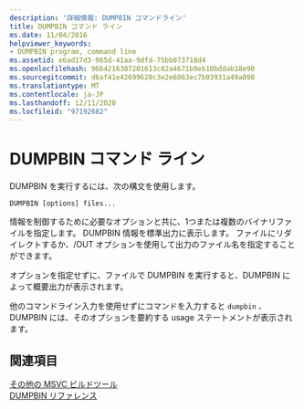 ```yaml
---
description: '詳細情報: DUMPBIN コマンドライン'
title: DUMPBIN コマンド ライン
ms.date: 11/04/2016
helpviewer_keywords:
- DUMPBIN program, command line
ms.assetid: e6ad17d3-965d-41aa-9dfd-75bb073718d4
ms.openlocfilehash: 96b4216307201613c82a4671b9eb10bddab18e90
ms.sourcegitcommit: d6af41e42699628c3e2e6063ec7b03931a49a098
ms.translationtype: MT
ms.contentlocale: ja-JP
ms.lasthandoff: 12/11/2020
ms.locfileid: "97192682"
---
```

# <a name="dumpbin-command-line"></a>DUMPBIN コマンド ライン

DUMPBIN を実行するには、次の構文を使用します。

```
DUMPBIN [options] files...
```

情報を制御するために必要なオプションと共に、1つまたは複数のバイナリファイルを指定します。 DUMPBIN 情報を標準出力に表示します。 ファイルにリダイレクトするか、/OUT オプションを使用して出力のファイル名を指定することができます。

オプションを指定せずに、ファイルで DUMPBIN を実行すると、DUMPBIN によって概要出力が表示されます。

他のコマンドライン入力を使用せずにコマンドを入力すると `dumpbin` 、DUMPBIN には、そのオプションを要約する usage ステートメントが表示されます。

## <a name="see-also"></a>関連項目

[その他の MSVC ビルドツール](c-cpp-build-tools.md)<br/>
[DUMPBIN リファレンス](dumpbin-reference.md)
